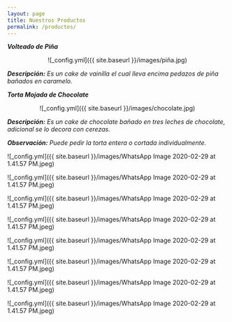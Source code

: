 ```yaml
---
layout: page
title: Nuestros Productos 
permalink: /productos/
---
```


___Volteado de Piña___

<center>![_config.yml]({{ site.baseurl }}/images/piña.jpg)</center>

___Descripción:___ _Es un cake de vainilla el cual lleva encima pedazos de piña bañados en caramelo._  



___Torta Mojada de Chocolate___

<center>![_config.yml]({{ site.baseurl }}/images/chocolate.jpg)</center>

___Descripción:___ _Es un cake de chocolate bañado en tres leches de chocolate, adicional se lo decora con cerezas._ 

___Observación:___ _Puede pedir la torta entera o cortada individualmente._


![_config.yml]({{ site.baseurl }}/images/WhatsApp Image 2020-02-29 at 1.41.57 PM.jpeg)


![_config.yml]({{ site.baseurl }}/images/WhatsApp Image 2020-02-29 at 1.41.57 PM.jpeg)


![_config.yml]({{ site.baseurl }}/images/WhatsApp Image 2020-02-29 at 1.41.57 PM.jpeg)


![_config.yml]({{ site.baseurl }}/images/WhatsApp Image 2020-02-29 at 1.41.57 PM.jpeg)


![_config.yml]({{ site.baseurl }}/images/WhatsApp Image 2020-02-29 at 1.41.57 PM.jpeg)


![_config.yml]({{ site.baseurl }}/images/WhatsApp Image 2020-02-29 at 1.41.57 PM.jpeg)


![_config.yml]({{ site.baseurl }}/images/WhatsApp Image 2020-02-29 at 1.41.57 PM.jpeg)


![_config.yml]({{ site.baseurl }}/images/WhatsApp Image 2020-02-29 at 1.41.57 PM.jpeg)

